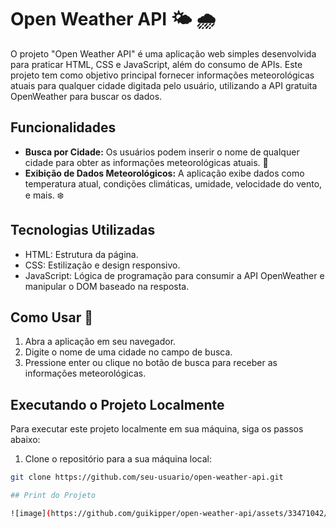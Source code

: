 # Open Weather API 🌤️ 🌧️

O projeto "Open Weather API" é uma aplicação web simples desenvolvida para praticar HTML, CSS e JavaScript, além do consumo de APIs. Este projeto tem como objetivo principal fornecer informações meteorológicas atuais para qualquer cidade digitada pelo usuário, utilizando a API gratuita OpenWeather para buscar os dados.

## Funcionalidades 

- **Busca por Cidade:** Os usuários podem inserir o nome de qualquer cidade para obter as informações meteorológicas atuais. 🌈
- **Exibição de Dados Meteorológicos:** A aplicação exibe dados como temperatura atual, condições climáticas, umidade, velocidade do vento, e mais. ❄️

## Tecnologias Utilizadas

- HTML: Estrutura da página.
- CSS: Estilização e design responsivo.
- JavaScript: Lógica de programação para consumir a API OpenWeather e manipular o DOM baseado na resposta.

## Como Usar 🚀

1. Abra a aplicação em seu navegador.
2. Digite o nome de uma cidade no campo de busca.
3. Pressione enter ou clique no botão de busca para receber as informações meteorológicas.

## Executando o Projeto Localmente

Para executar este projeto localmente em sua máquina, siga os passos abaixo:

1. Clone o repositório para a sua máquina local:

```bash
git clone https://github.com/seu-usuario/open-weather-api.git

## Print do Projeto

![image](https://github.com/guikipper/open-weather-api/assets/33471042/de186cdf-5668-4b43-8ddb-757e6b9bcbaf)

